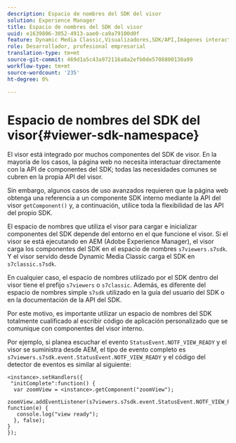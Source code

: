 ```yaml
---
description: Espacio de nombres del SDK del visor
solution: Experience Manager
title: Espacio de nombres del SDK del visor
uuid: e1639806-3052-4913-aae0-ca9a79100d0f
feature: Dynamic Media Classic,Visualizadores,SDK/API,Imágenes interactivas
role: Desarrollador, profesional empresarial
translation-type: tm+mt
source-git-commit: 469d1a5c43a972116a8a2efb0de5708800130a99
workflow-type: tm+mt
source-wordcount: '235'
ht-degree: 0%

---
```



# Espacio de nombres del SDK del visor{#viewer-sdk-namespace}

El visor está integrado por muchos componentes del SDK de visor. En la mayoría de los casos, la página web no necesita interactuar directamente con la API de componentes del SDK; todas las necesidades comunes se cubren en la propia API del visor.

Sin embargo, algunos casos de uso avanzados requieren que la página web obtenga una referencia a un componente SDK interno mediante la API del visor `getComponent()` y, a continuación, utilice toda la flexibilidad de las API del propio SDK.

El espacio de nombres que utiliza el visor para cargar e inicializar componentes del SDK depende del entorno en el que funcione el visor. Si el visor se está ejecutando en AEM (Adobe Experience Manager), el visor carga los componentes del SDK en el espacio de nombres `s7viewers.s7sdk`. Y el visor servido desde Dynamic Media Classic carga el SDK en `s7classic.s7sdk`.

En cualquier caso, el espacio de nombres utilizado por el SDK dentro del visor tiene el prefijo `s7viewers` o `s7classic`. Además, es diferente del espacio de nombres simple `s7sdk` utilizado en la guía del usuario del SDK o en la documentación de la API del SDK.

Por este motivo, es importante utilizar un espacio de nombres del SDK totalmente cualificado al escribir código de aplicación personalizado que se comunique con componentes del visor interno.

Por ejemplo, si planea escuchar el evento `StatusEvent.NOTF_VIEW_READY` y el visor se suministra desde AEM, el tipo de evento completo es `s7viewers.s7sdk.event.StatusEvent.NOTF_VIEW_READY` y el código del detector de eventos es similar al siguiente:

```
<instance>.setHandlers({ 
 "initComplete":function() { 
  var zoomView = <instance>.getComponent("zoomView"); 
   zoomView.addEventListener(s7viewers.s7sdk.event.StatusEvent.NOTF_VIEW_READY, function(e) { 
   console.log("view ready"); 
  }, false); 
} 
});
```

